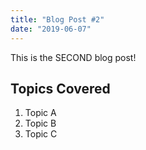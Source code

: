 ```yaml
---
title: "Blog Post #2"
date: "2019-06-07"
---
```


This is the SECOND blog post!

## Topics Covered

1. Topic A
2. Topic B
3. Topic C